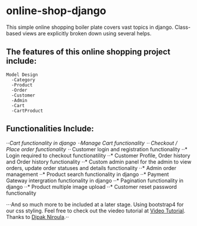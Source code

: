 # online-shop-django

This simple online shopping boiler plate covers vast topics in django. Class-based views are explicitly broken down using several helps.

## The features of this online shopping project include:
    Model Design
      -Category
      -Product
      -Order
      -Customer
      -Admin
      -Cart
      -CartProduct
## Functionalities Include:
  ⋅⋅*Cart functionality in django
  ⋅⋅*Manage Cart functionality
  ⋅⋅* Checkout / Place order functionality
  ⋅⋅* Customer login and registration functionality
  ⋅⋅* Login required to checkout functionatility
  ⋅⋅* Customer Profile, Order history and Order history functionality
  ⋅⋅* Custom admin panel for the admin to view orders, update order statuses and details functionality
  ⋅⋅* Admin order management
  ⋅⋅* Product search functionality in django
  ⋅⋅* Payment Gateway intergration functionality in django
  ⋅⋅* Pagination functionality in django
  ⋅⋅* Product multiple image upload
  ⋅⋅* Customer reset password functionality
  
⋅⋅⋅And so much more to be included at a later stage. Using bootstrap4 for our css styling. Feel free to check out the viedeo tutorial at [Video Tutorial](https://www.youtube.com/playlist?list=PLPugx1RzUWEVOyqPf3N2EnadRppyi4Cpy). Thanks to [Dipak Niroula](https://www.youtube.com/c/sangitniroula).⋅⋅
